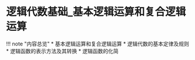 # 逻辑代数基础_基本逻辑运算和复合逻辑运算

!!! note "内容总览"
	* 基本逻辑运算和复合逻辑运算
	* 逻辑代数的基本定律及规则
	* 逻辑函数的表示方法及其转换
	* 逻辑函数的化简